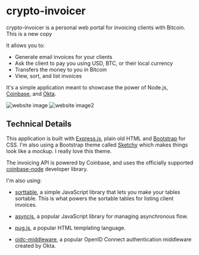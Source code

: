 # crypto-invoicer

crypto-invoicer is a personal web portal for invoicing clients with Bitcoin.
This is a new copy

It allows you to:

- Generate email invoices for your clients
- Ask the client to pay you using USD, BTC, or their local currency
- Transfers the money to you in Bitcoin
- View, sort, and list invoices

It's a simple application meant to showcase the power of Node.js,
[Coinbase](https://www.coinbase.com), and [Okta](https://developer.okta.com/).

![website image][]
![website image2][]


## Technical Details

This application is built with [Express.js][], plain old HTML and [Bootstrap][]
for CSS.  I'm also using a Bootstrap theme called [Sketchy][] which makes
things look like a mockup. I really love this theme.

The invoicing API is powered by Coinbase, and uses the officially supported
[coinbase-node][] developer library.

I'm also using:

- [sorttable][], a simple JavaScript library that lets you make your tables
  sortable. This is what powers the sortable tables for listing client invoices.
- [asyncjs][], a popular JavaScript library for managing asynchronous flow.
- [pug.js][], a popular HTML templating language.
- [oidc-middleware][], a popular OpenID Connect authentication middleware created
  by Okta.

  [Express.js]: http://expressjs.com/ "Express.js"
  [Bootstrap]: http://getbootstrap.com/ "Twitter Bootstrap"
  [Sketchy]: https://bootswatch.com/sketchy/ "Sketchy Bootstrap Theme"
  [coinbase-node]: https://github.com/coinbase/coinbase-node "Coinbase Node Library on Github"
  [sorttable]: https://kryogenix.org/code/browser/sorttable/ "sorttable"
  [asyncjs]: https://github.com/caolan/async "async.js on Github"
  [pug.js]: https://pugjs.org/api/getting-started.html "Pug.js"
  [oidc-middleware]: https://github.com/okta/okta-oidc-js/tree/master/packages/oidc-middleware "oidc-middleware by Okta on Github"
  [website image]: /static/images/screenshot.png "Screenshot"
  [website image2]: /static/images/screenshot2.png "Screenshot"
